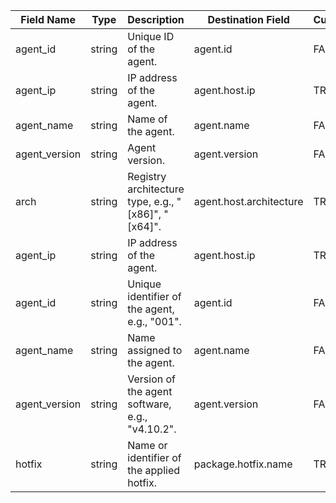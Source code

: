 | Field Name    | Type   | Description                                         | Destination Field       | Custom |
| ------------- | ------ | --------------------------------------------------- | ----------------------- | ------ |
| agent_id      | string | Unique ID of the agent.                             | agent.id                | FALSE  |
| agent_ip      | string | IP address of the agent.                            | agent.host.ip           | TRUE   |
| agent_name    | string | Name of the agent.                                  | agent.name              | FALSE  |
| agent_version | string | Agent version.                                      | agent.version           | FALSE  |
| arch          | string | Registry architecture type, e.g., "[x86]", "[x64]". | agent.host.architecture | TRUE   |
| agent_ip      | string | IP address of the agent.                            | agent.host.ip           | TRUE   |
| agent_id      | string | Unique identifier of the agent, e.g., "001".        | agent.id                | FALSE  |
| agent_name    | string | Name assigned to the agent.                         | agent.name              | FALSE  |
| agent_version | string | Version of the agent software, e.g., "v4.10.2".     | agent.version           | FALSE  |
| hotfix        | string | Name or identifier of the applied hotfix.           | package.hotfix.name     | TRUE   |